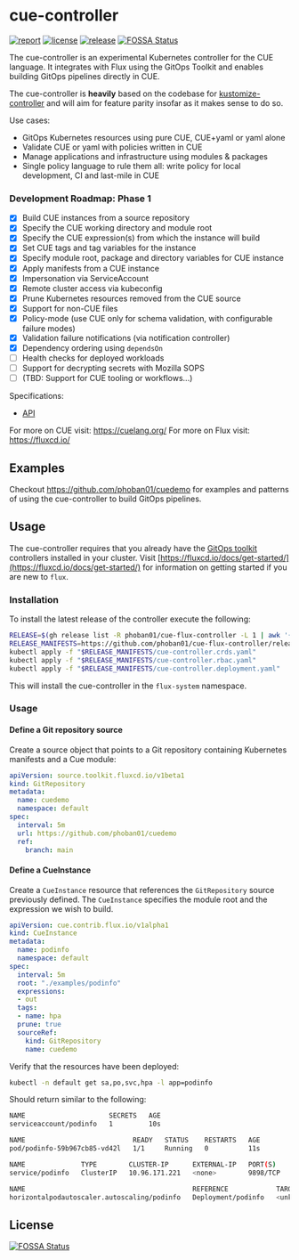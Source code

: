 # cue-controller

[![report](https://goreportcard.com/badge/github.com/phoban01/cue-flux-controller)](https://goreportcard.com/report/github.com/phoban01/cue-flux-controller)
[![license](https://img.shields.io/github/license/phoban01/cue-flux-controller.svg)](https://github.com/fluxcd/cue-flux-controller/blob/main/LICENSE)
[![release](https://img.shields.io/github/release/phoban01/cue-flux-controller/all.svg)](https://github.com/phoban01/cue-flux-controller/releases)
[![FOSSA Status](https://app.fossa.com/api/projects/git%2Bgithub.com%2Fphoban01%2Fcue-flux-controller.svg?type=shield)](https://app.fossa.com/projects/git%2Bgithub.com%2Fphoban01%2Fcue-flux-controller?ref=badge_shield)

The cue-controller is an experimental Kubernetes controller for the CUE language. It integrates with Flux using the GitOps Toolkit and enables building GitOps pipelines directly in CUE.

The cue-controller is **heavily** based on the codebase for [kustomize-controller](https://github.com/fluxcd/kustomize-controller) and will aim for feature parity insofar as it makes sense to do so.

Use cases:
- GitOps Kubernetes resources using pure CUE, CUE+yaml or yaml alone
- Validate CUE or yaml with policies written in CUE
- Manage applications and infrastructure using modules & packages
- Single policy language to rule them all: write policy for local development, CI and last-mile in CUE

### Development Roadmap: Phase 1
- [x] Build CUE instances from a source repository
- [x] Specify the CUE working directory and module root
- [x] Specify the CUE expression(s) from which the instance will build
- [x] Set CUE tags and tag variables for the instance
- [x] Specify module root, package and directory variables for CUE instance
- [x] Apply manifests from a CUE instance
- [x] Impersonation via ServiceAccount
- [x] Remote cluster access via kubeconfig
- [x] Prune Kubernetes resources removed from the CUE source
- [x] Support for non-CUE files
- [x] Policy-mode (use CUE only for schema validation, with configurable failure modes)
- [x] Validation failure notifications (via notification controller)
- [x] Dependency ordering using `dependsOn`
- [ ] Health checks for deployed workloads
- [ ] Support for decrypting secrets with Mozilla SOPS
- [ ] (TBD: Support for CUE tooling or workflows...)

Specifications:
* [API](docs/api/v1alpha1/cue.md)

For more on CUE visit: https://cuelang.org/
For more on Flux visit: https://fluxcd.io/

## Examples

Checkout https://github.com/phoban01/cuedemo for examples and patterns of using the cue-controller to build GitOps pipelines.

## Usage

The cue-controller requires that you already have the [GitOps toolkit](https://fluxcd.io/docs/components/)
controllers installed in your cluster. Visit [https://fluxcd.io/docs/get-started/](https://fluxcd.io/docs/get-started/) for information on getting started if you are new to `flux`.

### Installation

To install the latest release of the controller execute the following:
```bash
RELEASE=$(gh release list -R phoban01/cue-flux-controller -L 1 | awk '{print $1}')
RELEASE_MANIFESTS=https://github.com/phoban01/cue-flux-controller/releases/download/$RELEASE
kubectl apply -f "$RELEASE_MANIFESTS/cue-controller.crds.yaml"
kubectl apply -f "$RELEASE_MANIFESTS/cue-controller.rbac.yaml"
kubectl apply -f "$RELEASE_MANIFESTS/cue-controller.deployment.yaml"
```

This will install the cue-controller in the `flux-system` namespace.

### Usage
#### Define a Git repository source

Create a source object that points to a Git repository containing Kubernetes manifests and a Cue module:

```yaml
apiVersion: source.toolkit.fluxcd.io/v1beta1
kind: GitRepository
metadata:
  name: cuedemo
  namespace: default
spec:
  interval: 5m
  url: https://github.com/phoban01/cuedemo
  ref:
    branch: main
```

#### Define a CueInstance

Create a `CueInstance` resource that references the `GitRepository` source previously defined. The `CueInstance` specifies the module root and the expression we wish to build.

```yaml
apiVersion: cue.contrib.flux.io/v1alpha1
kind: CueInstance
metadata:
  name: podinfo
  namespace: default
spec:
  interval: 5m
  root: "./examples/podinfo"
  expressions:
  - out
  tags:
  - name: hpa
  prune: true
  sourceRef:
    kind: GitRepository
    name: cuedemo
```

Verify that the resources have been deployed:

```bash
kubectl -n default get sa,po,svc,hpa -l app=podinfo
```

Should return similar to the following:
```bash
NAME                     SECRETS   AGE
serviceaccount/podinfo   1         10s

NAME                           READY   STATUS    RESTARTS   AGE
pod/podinfo-59b967cb85-vd42l   1/1     Running   0          11s

NAME              TYPE        CLUSTER-IP      EXTERNAL-IP   PORT(S)    AGE
service/podinfo   ClusterIP   10.96.171.221   <none>        9898/TCP   5s

NAME                                          REFERENCE            TARGETS                          MINPODS   MAXPODS   REPLICAS   AGE
horizontalpodautoscaler.autoscaling/podinfo   Deployment/podinfo   <unknown>/500Mi, <unknown>/75%   1         4         1          10s
```


## License
[![FOSSA Status](https://app.fossa.com/api/projects/git%2Bgithub.com%2Fphoban01%2Fcue-flux-controller.svg?type=large)](https://app.fossa.com/projects/git%2Bgithub.com%2Fphoban01%2Fcue-flux-controller?ref=badge_large)